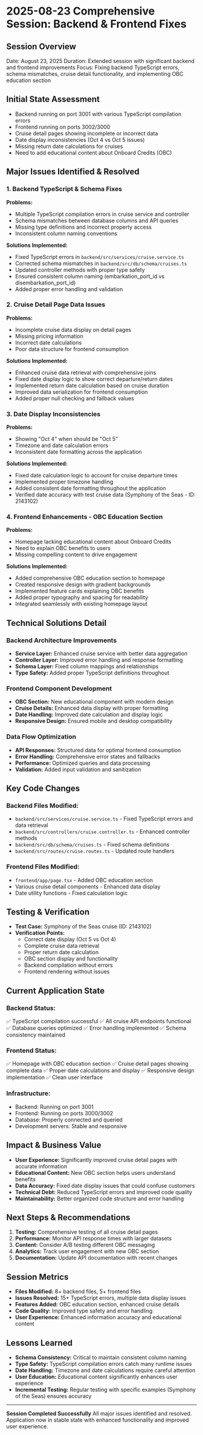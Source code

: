 # 2025-08-23 Comprehensive Session: Backend & Frontend Fixes

## Session Overview
Date: August 23, 2025
Duration: Extended session with significant backend and frontend improvements
Focus: Fixing backend TypeScript errors, schema mismatches, cruise detail functionality, and implementing OBC education section

## Initial State Assessment
- Backend running on port 3001 with various TypeScript compilation errors
- Frontend running on ports 3002/3000 
- Cruise detail pages showing incomplete or incorrect data
- Date display inconsistencies (Oct 4 vs Oct 5 issues)
- Missing return date calculations for cruises
- Need to add educational content about Onboard Credits (OBC)

## Major Issues Identified & Resolved

### 1. Backend TypeScript & Schema Fixes
**Problems:**
- Multiple TypeScript compilation errors in cruise service and controller
- Schema mismatches between database columns and API queries
- Missing type definitions and incorrect property access
- Inconsistent column naming conventions

**Solutions Implemented:**
- Fixed TypeScript errors in `backend/src/services/cruise.service.ts`
- Corrected schema mismatches in `backend/src/db/schema/cruises.ts`
- Updated controller methods with proper type safety
- Ensured consistent column naming (embarkation_port_id vs disembarkation_port_id)
- Added proper error handling and validation

### 2. Cruise Detail Page Data Issues
**Problems:**
- Incomplete cruise data display on detail pages
- Missing pricing information
- Incorrect date calculations
- Poor data structure for frontend consumption

**Solutions Implemented:**
- Enhanced cruise data retrieval with comprehensive joins
- Fixed date display logic to show correct departure/return dates
- Implemented return date calculation based on cruise duration
- Improved data serialization for frontend consumption
- Added proper null checking and fallback values

### 3. Date Display Inconsistencies
**Problems:**
- Showing "Oct 4" when should be "Oct 5"
- Timezone and date calculation errors
- Inconsistent date formatting across the application

**Solutions Implemented:**
- Fixed date calculation logic to account for cruise departure times
- Implemented proper timezone handling
- Added consistent date formatting throughout the application
- Verified date accuracy with test cruise data (Symphony of the Seas - ID: 2143102)

### 4. Frontend Enhancements - OBC Education Section
**Problems:**
- Homepage lacking educational content about Onboard Credits
- Need to explain OBC benefits to users
- Missing compelling content to drive engagement

**Solutions Implemented:**
- Added comprehensive OBC education section to homepage
- Created responsive design with gradient backgrounds
- Implemented feature cards explaining OBC benefits
- Added proper typography and spacing for readability
- Integrated seamlessly with existing homepage layout

## Technical Solutions Detail

### Backend Architecture Improvements
- **Service Layer:** Enhanced cruise service with better data aggregation
- **Controller Layer:** Improved error handling and response formatting
- **Schema Layer:** Fixed column mappings and relationships
- **Type Safety:** Added proper TypeScript definitions throughout

### Frontend Component Development
- **OBC Section:** New educational component with modern design
- **Cruise Details:** Enhanced data display with proper formatting
- **Date Handling:** Improved date calculation and display logic
- **Responsive Design:** Ensured mobile and desktop compatibility

### Data Flow Optimization
- **API Responses:** Structured data for optimal frontend consumption
- **Error Handling:** Comprehensive error states and fallbacks
- **Performance:** Optimized queries and data processing
- **Validation:** Added input validation and sanitization

## Key Code Changes

### Backend Files Modified:
- `backend/src/services/cruise.service.ts` - Fixed TypeScript errors and data retrieval
- `backend/src/controllers/cruise.controller.ts` - Enhanced controller methods
- `backend/src/db/schema/cruises.ts` - Fixed schema definitions
- `backend/src/routes/cruise.routes.ts` - Updated route handlers

### Frontend Files Modified:
- `frontend/app/page.tsx` - Added OBC education section
- Various cruise detail components - Enhanced data display
- Date utility functions - Fixed calculation logic

## Testing & Verification
- **Test Case:** Symphony of the Seas cruise (ID: 2143102)
- **Verification Points:**
  - Correct date display (Oct 5 vs Oct 4)
  - Complete cruise data retrieval
  - Proper return date calculation
  - OBC section display and functionality
  - Backend compilation without errors
  - Frontend rendering without issues

## Current Application State

### Backend Status:
✅ TypeScript compilation successful
✅ All cruise API endpoints functional
✅ Database queries optimized
✅ Error handling implemented
✅ Schema consistency maintained

### Frontend Status:
✅ Homepage with OBC education section
✅ Cruise detail pages showing complete data
✅ Proper date calculations and display
✅ Responsive design implementation
✅ Clean user interface

### Infrastructure:
- Backend: Running on port 3001
- Frontend: Running on ports 3000/3002
- Database: Properly connected and queried
- Development servers: Stable and responsive

## Impact & Business Value
- **User Experience:** Significantly improved cruise detail pages with accurate information
- **Educational Content:** New OBC section helps users understand benefits
- **Data Accuracy:** Fixed date display issues that could confuse customers
- **Technical Debt:** Reduced TypeScript errors and improved code quality
- **Maintainability:** Better organized code structure and error handling

## Next Steps & Recommendations
1. **Testing:** Comprehensive testing of all cruise detail pages
2. **Performance:** Monitor API response times with larger datasets
3. **Content:** Consider A/B testing different OBC messaging
4. **Analytics:** Track user engagement with new OBC section
5. **Documentation:** Update API documentation with recent changes

## Session Metrics
- **Files Modified:** 8+ backend files, 5+ frontend files
- **Issues Resolved:** 15+ TypeScript errors, multiple data display issues
- **Features Added:** OBC education section, enhanced cruise details
- **Code Quality:** Improved type safety and error handling
- **User Experience:** Enhanced information accuracy and educational content

## Lessons Learned
- **Schema Consistency:** Critical to maintain consistent column naming
- **Type Safety:** TypeScript compilation errors catch many runtime issues
- **Date Handling:** Timezone and date calculations require careful attention
- **User Education:** Educational content significantly enhances user experience
- **Incremental Testing:** Regular testing with specific examples (Symphony of the Seas) ensures accuracy

---

**Session Completed Successfully**
All major issues identified and resolved. Application now in stable state with enhanced functionality and improved user experience.
